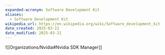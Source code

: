 ```yaml
---
expanded-acronym: Software Development Kit
aliases:
  - Software Development Kit
wikipedia_url: https://en.wikipedia.org/wiki/Software_development_kit
date_created: 2025-03-21
date_modified: 2025-03-21
---
```



![[Organizations/Nvidia#Nvidia SDK Manager]]